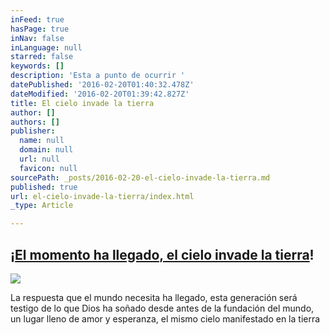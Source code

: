 ```yaml
---
inFeed: true
hasPage: true
inNav: false
inLanguage: null
starred: false
keywords: []
description: 'Esta a punto de ocurrir '
datePublished: '2016-02-20T01:40:32.478Z'
dateModified: '2016-02-20T01:39:42.827Z'
title: El cielo invade la tierra
author: []
authors: []
publisher:
  name: null
  domain: null
  url: null
  favicon: null
sourcePath: _posts/2016-02-20-el-cielo-invade-la-tierra.md
published: true
url: el-cielo-invade-la-tierra/index.html
_type: Article

---
```

## ¡[El momento ha llegado, el cielo invade la tierra][0]!
![](https://the-grid-user-content.s3-us-west-2.amazonaws.com/5cc9f454-6848-492e-8a4c-1b4c069c8143.jpg)

La respuesta que el mundo necesita ha llegado, esta generación será testigo de lo que Dios ha soñado desde antes de la fundación del mundo, un lugar lleno de amor y esperanza, el mismo cielo manifestado en la tierra

[0]: null